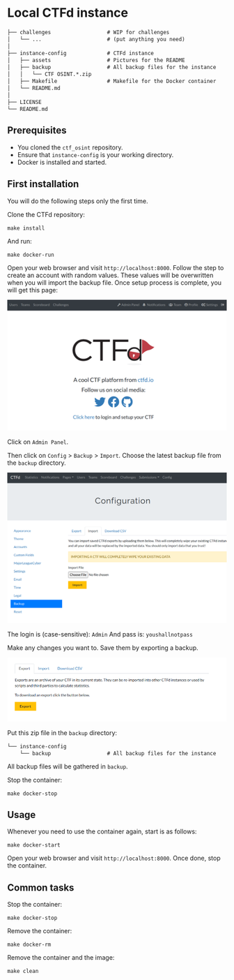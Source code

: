 # Local CTFd instance

```
├── challenges					# WIP for challenges
│   └── ...						# (put anything you need)
│
├── instance-config				# CTFd instance
│   ├── assets					# Pictures for the README
│   ├── backup					# All backup files for the instance
│   │   └── CTF OSINT.*.zip
│   ├── Makefile				# Makefile for the Docker container
│   └── README.md
│
├── LICENSE
└── README.md
```

## Prerequisites

- You cloned the `ctf_osint` repository.
- Ensure that `instance-config` is your working directory.
- Docker is installed and started.

## First installation

You will do the following steps only the first time.

Clone the CTFd repository:
```console
make install
```

And run:
```console
make docker-run
```

Open your web browser and visit `http://localhost:8000`. Follow the step to create an account with random values. These values will be overwritten when you will import the backup file. Once setup process is complete, you will get this page:

<p align="center">
  <img src="assets/tutorial_00.png" alt="CTFd homepage" width="600" />
</p>

Click on `Admin Panel`.

Then click on `Config` > `Backup` > `Import`. Choose the latest backup file from the `backup` directory.

<p align="center">
  <img src="assets/tutorial_01.png" alt="CTFd import" width="600" />
</p>

The login is (case-sensitive): `Admin`
And pass is: `youshallnotpass`

Make any changes you want to. Save them by exporting a backup.

<p align="center">
  <img src="assets/tutorial_02.png" alt="CTFd export" width="600" />
</p>

Put this zip file in the `backup` directory:

```
└── instance-config
    └── backup					# All backup files for the instance
```

All backup files will be gathered in `backup`.

Stop the container:
```console
make docker-stop
```

## Usage

Whenever you need to use the container again, start is as follows:
```console
make docker-start
```

Open your web browser and visit `http://localhost:8000`. Once done, stop the container.

## Common tasks

Stop the container:
```console
make docker-stop
```

Remove the container:
```console
make docker-rm
```

Remove the container and the image:
```console
make clean
```
